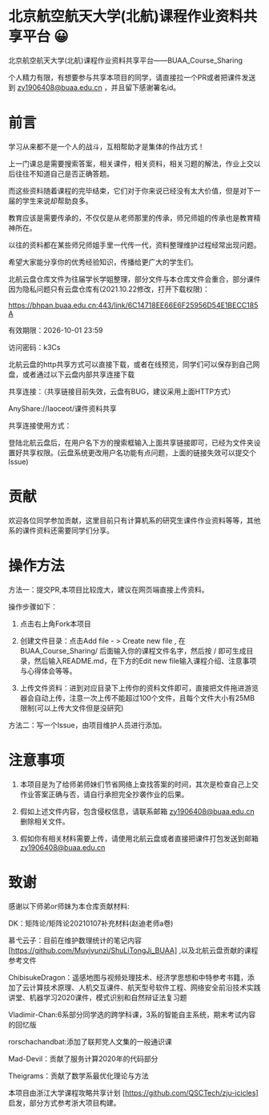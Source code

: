 # 北京航空航天大学(北航)课程作业资料共享平台 😀

北京航空航天大学(北航)课程作业资料共享平台——BUAA_Course_Sharing

个人精力有限，有想要参与共享本项目的同学，请直接拉一个PR或者把课件发送到 zy1906408@buaa.edu.cn ，并且留下感谢署名id。

# 前言
学习从来都不是一个人的战斗，互相帮助才是集体的作战方式！

上一门课总是需要搜索答案，相关课件，相关资料，相关习题的解法，作业上交以后往往不知道自己是否正确答题。

而这些资料随着课程的完毕结束，它们对于你来说已经没有太大价值，但是对下一届的学生来说却帮助良多。

教育应该是需要传承的，不仅仅是从老师那里的传承，师兄师姐的传承也是教育精神所在。

以往的资料都在某些师兄师姐手里一代传一代，资料整理维护过程经常出现问题。

希望大家能分享你的优秀经验知识，传播给更广大的学生们。


北航云盘仓库文件为往届学长学姐整理，部分文件与本仓库文件会重合，部分课件因为隐私问题只有云盘仓库有(2021.10.22修改，打开下载权限)：

https://bhpan.buaa.edu.cn:443/link/6C14718EE66E6F25956D54E1BECC185A

有效期限：2026-10-01 23:59

访问密码：k3Cs

北航云盘的http共享方式可以直接下载，或者在线预览，同学们可以保存到自己网盘，或者通过以下云盘内部共享连接下载

共享连接：（共享链接目前失效，云盘有BUG，建议采用上面HTTP方式）

AnyShare://Iaoceot/课件资料共享

共享连接使用方式：

登陆北航云盘后，在用户名下方的搜索框输入上面共享链接即可，已经为文件夹设置好共享权限。(云盘系统更改用户名功能有点问题，上面的链接失效可以提交个Issue)

# 贡献
欢迎各位同学参加贡献，这里目前只有计算机系的研究生课件作业资料等等，其他系的课件资料还需要同学们分享。

# 操作方法
方法一：提交PR,本项目比较庞大，建议在网页端直接上传资料。

操作步骤如下：

1. 点击右上角Fork本项目

2. 创建文件目录：点击Add file - > Create new file , 在 BUAA_Course_Sharing/ 后面输入你的课程文件名字，然后按 / 即可生成目录，然后输入README.md，在下方的Edit new file输入课程介绍、注意事项与心得体会等等。

3. 上传文件资料：进到对应目录下上传你的资料文件即可，直接把文件拖进游览器会自动上传，注意一次上传不能超过100个文件，且每个文件大小有25MB限制(可以上传大文件但是没研究)

方法二：写一个Issue，由项目维护人员进行添加。


# 注意事项
1. 本项目是为了给师弟师妹们节省网络上查找答案的时间，其次是检查自己上交作业答案正确与否，请自行承担完全抄袭作业的后果。

2. 假如上述文件内容，包含侵权信息，请联系邮箱   zy1906408@buaa.edu.cn   删除相关文件。

3. 假如你有相关材料需要上传，请使用北航云盘或者直接把课件打包发送到邮箱   zy1906408@buaa.edu.cn

# 致谢

感谢以下师弟or师妹为本仓库贡献材料:

DK：矩阵论/矩阵论20210107补充材料(赵迪老师a卷)

慕弋云子：目前在维护数理统计的笔记内容[https://github.com/Muyiyunzi/ShuLiTongJi_BUAA] ,以及北航云盘贡献的课程参考文件

ChibisukeDragon：遥感地图与视频处理技术、经济学思想和中特参考书籍，添加了云计算技术原理、人机交互课件、航天型号软件工程、网络安全前沿技术实践讲堂、机器学习2020课件，模式识别和自然辩证法复习题

Vladimir-Chan:6系部分同学选的跨学科课，3系的智能自主系统，期末考试内容的回忆版

rorschachandbat:添加了联邦党人文集的一般通识课

Mad-Devil：贡献了服务计算2020年的代码部分

Theigrams：贡献了数学系最优化理论与方法

本项目由浙江大学课程攻略共享计划 [https://github.com/QSCTech/zju-icicles] 启发，部分方式参考浙大项目构建。

